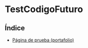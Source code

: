 # TestCodigoFuturo

## Índice
- [Página de prueba (portafolio)](https://zulfbracket.github.io/TestCodigoFuturo/)
